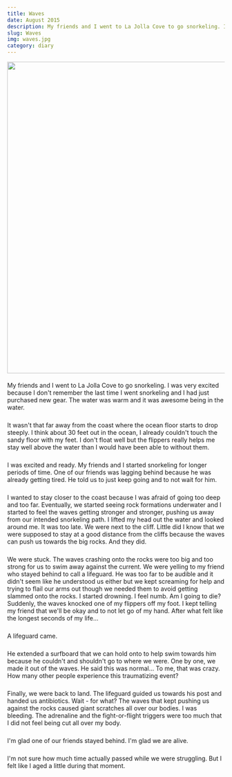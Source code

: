 ```yaml
---
title: Waves
date: August 2015
description: My friends and I went to La Jolla Cove to go snorkeling. I was very excited because I don't remember the last time I went snorkeling and I had just purchased new gear. The water was warm and it was awesome being...
slug: Waves
img: waves.jpg
category: diary
---
```


<!-- ![Pic](https://1.bp.blogspot.com/-ziaoIL6o5f8/XJZ4SzsJpVI/AAAAAAAAAjI/DXyjLd7dgnYSFzhp4R8FiV_teL8shrBtACLcBGAs/s1600/11856337_10154085600172786_1954385680926179529_o.jpg) -->

<img src="https://1.bp.blogspot.com/-ziaoIL6o5f8/XJZ4SzsJpVI/AAAAAAAAAjI/DXyjLd7dgnYSFzhp4R8FiV_teL8shrBtACLcBGAs/s1600/11856337_10154085600172786_1954385680926179529_o.jpg" width="720" />

<!-- ![Pic](/assets/resources/waves1.jpg) -->

<p>
    My friends and I went to La Jolla Cove to go snorkeling. I was very excited because I don't remember the last time I went snorkeling and I had just purchased new gear. The water was warm and it was awesome being in the water.
</p>
<p>
    It wasn't that far away from the coast where the ocean floor starts to drop steeply. I think about 30 feet out in the ocean, I already couldn't touch the sandy floor with my feet. I don't float well but the flippers really helps me stay well above the water than I would have been able to without them.
</p>
<p>
    I was excited and ready. My friends and I started snorkeling for longer periods of time. One of our friends was lagging behind because he was already getting tired. He told us to just keep going and to not wait for him. 
</p>
<p>
    I wanted to stay closer to the coast because I was afraid of going too deep and too far. Eventually, we started seeing rock formations underwater and I started to feel the waves getting stronger and stronger, pushing us away from our intended snorkeling path. I lifted my head out the water and looked around me. It was too late. We were next to the cliff. Little did I know that we were supposed to stay at a good distance from the cliffs because the waves can push us towards the big rocks. And they did.
</p>
<p>
    We were stuck. The waves crashing onto the rocks were too big and too strong for us to swim away against the current. We were yelling to my friend who stayed behind to call a lifeguard. He was too far to be audible and it didn't seem like he understood us either but we kept screaming for help and trying to flail our arms out though we needed them to avoid getting slammed onto the rocks. I started drowning. I feel numb. Am I going to die? Suddenly, the waves knocked one of my flippers off my foot. I kept telling my friend that we'll be okay and to not let go of my hand. After what felt like the longest seconds of my life...
</p>
<p>
    A lifeguard came.
</p>
<p>
    He extended a surfboard that we can hold onto to help swim towards him because he couldn't and shouldn't go to where we were. One by one, we made it out of the waves. He said this was normal... To me, that was crazy. How many other people experience this traumatizing event? 
</p>
<p>
    Finally, we were back to land. The lifeguard guided us towards his post and handed us antibiotics. Wait - for what? The waves that kept pushing us against the rocks caused giant scratches all over our bodies. I was bleeding. The adrenaline and the fight-or-flight triggers were too much that I did not feel being cut all over my body.
</p>
<p>
    I'm glad one of our friends stayed behind. I'm glad we are alive.
</p>
<p>
    I'm not sure how much time actually passed while we were struggling. But I felt like I aged a little during that moment.
</p>

<style>

div {
   text-align: justify;
}

p {
    padding-top: 5px;
    padding-bottom: 5px;
}

</style>